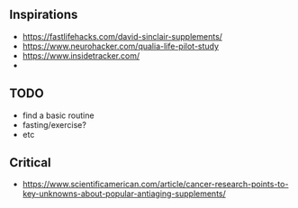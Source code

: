 ## Inspirations
* https://fastlifehacks.com/david-sinclair-supplements/
* https://www.neurohacker.com/qualia-life-pilot-study
* https://www.insidetracker.com/
*

## TODO
- find a basic routine
- fasting/exercise?
- etc

## Critical
* https://www.scientificamerican.com/article/cancer-research-points-to-key-unknowns-about-popular-antiaging-supplements/
